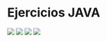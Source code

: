 # Ejercicios JAVA
![](https://www.centrosanluis.com/resources/img/logo_sanluis.png)
![](https://www.lanbide.euskadi.eus/images/y94-logo-lanbide.png)
![](https://www.noviasalcedo.es/wp-content/uploads/2021/11/gv-departamente-de-trabajo-y-empleo500x250-150x75.jpg)
![](http://www.colegiosanalfonso.es/wp-content/uploads/2021/05/fse-1-400x100.jpg)
